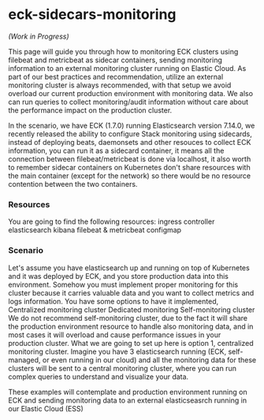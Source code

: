 # eck-sidecars-monitoring

_(Work in Progress)_

This page will guide you through how to monitoring ECK clusters using filebeat and metricbeat as sidecar containers, sending monitoring information to an external monitoring cluster running on Elastic Cloud.
As part of our best practices and recommendation, utilize an external monitoring cluster is always recommended, with that setup we avoid overload our current production environment with monitoring data. We also can run queries to collect monitoring/audit information without care about the performance impact on the production cluster.

In the scenario, we have ECK (1.7.0) running Elasticsearch version 7.14.0, we recently released the ability to configure Stack monitoring using sidecards, instead of deploying beats, daemonsets and other resouces to collect ECK information, you can run it as a sidecard container, it means all the connection between filebeat/metricbeat is done via localhost, it also worth to remember sidecar containers on Kubernetes don't share resources with the main container (except for the network) so there would be no resource contention between the two containers.

### Resources
You are going to find the following resources:
ingress controller
elasticsearch 
kibana
filebeat & metricbeat configmap

### Scenario
Let's assume you have elasticsearch up and running on top of Kubernetes and it was deployed by ECK, and you store production data into this environment.
Somehow you must implement proper monitoring for this cluster because it carries valuable data and you want to collect metrics and logs information.
You have some options to have it implemented,
Centralized monitoring cluster
Dedicated monitoring
Self-monitoring cluster
We do not recommend self-monitoring cluster, due to the fact it will share the production environment resource to handle also monitoring data, and in most cases it will overload and cause performance issues in your production cluster.
What we are going to set up here is option 1, centralized monitoring cluster. Imagine you have 3 elasticsearch running (ECK, self-managed, or even running in our cloud) and all the monitoring data for these clusters will be sent to a central monitoring cluster, where you can run complex queries to understand and visualize your data.

These examples will contemplate and production environment running on ECK and sending monitoring data to an external elasticseasrch running in our Elastic Cloud (ESS)



